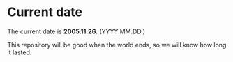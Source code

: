 # Current date

The current date is **2005.11.26.** (YYYY.MM.DD.)

This repository will be good when the world ends, so we will know how long it lasted.